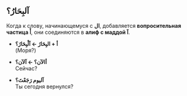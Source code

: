 ﻿آلبِحَارُ؟
--
Когда к слову, начинающемуся с **ال**, добавляется **вопросительная частица أَ**, они соединяются в **алиф с маддой **آ****.


-   **أ + البِحَارُ ← آلْبِحَارُ؟**  
    (Моря?)
   
-   **أالآن؟ ← آلآن؟**  
    Сейчас?
    
-   **آليوم رَجَعْتَ؟**  
    Ты сегодня вернулся?

